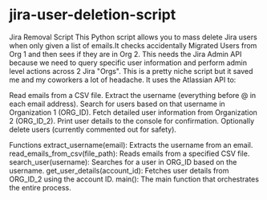 # jira-user-deletion-script
 Jira Removal Script
This Python script allows you to mass delete Jira users when only given a list of emails.It checks accidentally Migrated Users from Org 1 and then sees if they are in Org 2. This needs the Jira Admin API because we need to query specific user information and perform admin level actions across 2 Jira "Orgs". This is a pretty niche script but it saved me and my coworkers a lot of headache.
 It uses the Atlassian API to:

Read emails from a CSV file.
Extract the username (everything before @ in each email address).
Search for users based on that username in Organization 1 (ORG_ID).
Fetch detailed user information from Organization 2 (ORG_ID_2).
Print user details to the console for confirmation.
Optionally delete users (currently commented out for safety).

Functions
extract_username(email): Extracts the username from an email.
read_emails_from_csv(file_path): Reads emails from a specified CSV file.
search_user(username): Searches for a user in ORG_ID based on the username.
get_user_details(account_id): Fetches user details from ORG_ID_2 using the account ID.
main(): The main function that orchestrates the entire process.

